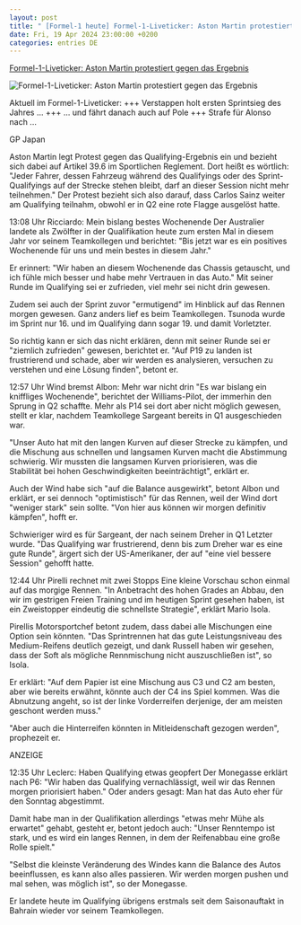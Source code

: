 ```yaml
---
layout: post
title: " [Formel-1 heute] Formel-1-Liveticker: Aston Martin protestiert gegen das Ergebnis"
date: Fri, 19 Apr 2024 23:00:00 +0200
categories: entries DE
---
```

[Formel-1-Liveticker: Aston Martin protestiert gegen das Ergebnis](https://www.formel1.de/news/news/2024-04-20/formel-1-liveticker-aston-martin-protestiert-gegen-das-ergebnis)

![Formel-1-Liveticker: Aston Martin protestiert gegen das Ergebnis](https://www.formel1.de/public/news/sm/295015_f1de.jpg?ts=1713611324)

Aktuell im Formel-1-Liveticker: +++ Verstappen holt ersten Sprintsieg des Jahres ... +++ ... und fährt danach auch auf Pole +++ Strafe für Alonso nach ...

GP Japan

Aston Martin legt Protest gegen das Qualifying-Ergebnis ein und bezieht sich dabei auf Artikel 39.6 im Sportlichen Reglement. Dort heißt es wörtlich: "Jeder Fahrer, dessen Fahrzeug während des Qualifyings oder des Sprint-Qualifyings auf der Strecke stehen bleibt, darf an dieser Session nicht mehr teilnehmen." Der Protest bezieht sich also darauf, dass Carlos Sainz weiter am Qualifying teilnahm, obwohl er in Q2 eine rote Flagge ausgelöst hatte.

13:08 Uhr Ricciardo: Mein bislang bestes Wochenende Der Australier landete als Zwölfter in der Qualifikation heute zum ersten Mal in diesem Jahr vor seinem Teamkollegen und berichtet: "Bis jetzt war es ein positives Wochenende für uns und mein bestes in diesem Jahr."



Er erinnert: "Wir haben an diesem Wochenende das Chassis getauscht, und ich fühle mich besser und habe mehr Vertrauen in das Auto." Mit seiner Runde im Qualifying sei er zufrieden, viel mehr sei nicht drin gewesen.



Zudem sei auch der Sprint zuvor "ermutigend" im Hinblick auf das Rennen morgen gewesen. Ganz anders lief es beim Teamkollegen. Tsunoda wurde im Sprint nur 16. und im Qualifying dann sogar 19. und damit Vorletzter.



So richtig kann er sich das nicht erklären, denn mit seiner Runde sei er "ziemlich zufrieden" gewesen, berichtet er. "Auf P19 zu landen ist frustrierend und schade, aber wir werden es analysieren, versuchen zu verstehen und eine Lösung finden", betont er.

12:57 Uhr Wind bremst Albon: Mehr war nicht drin "Es war bislang ein kniffliges Wochenende", berichtet der Williams-Pilot, der immerhin den Sprung in Q2 schaffte. Mehr als P14 sei dort aber nicht möglich gewesen, stellt er klar, nachdem Teamkollege Sargeant bereits in Q1 ausgeschieden war.



"Unser Auto hat mit den langen Kurven auf dieser Strecke zu kämpfen, und die Mischung aus schnellen und langsamen Kurven macht die Abstimmung schwierig. Wir mussten die langsamen Kurven priorisieren, was die Stabilität bei hohen Geschwindigkeiten beeinträchtigt", erklärt er.



Auch der Wind habe sich "auf die Balance ausgewirkt", betont Albon und erklärt, er sei dennoch "optimistisch" für das Rennen, weil der Wind dort "weniger stark" sein sollte. "Von hier aus können wir morgen definitiv kämpfen", hofft er.



Schwieriger wird es für Sargeant, der nach seinem Dreher in Q1 Letzter wurde. "Das Qualifying war frustrierend, denn bis zum Dreher war es eine gute Runde", ärgert sich der US-Amerikaner, der auf "eine viel bessere Session" gehofft hatte.

12:44 Uhr Pirelli rechnet mit zwei Stopps Eine kleine Vorschau schon einmal auf das morgige Rennen. "In Anbetracht des hohen Grades an Abbau, den wir im gestrigen Freien Training und im heutigen Sprint gesehen haben, ist ein Zweistopper eindeutig die schnellste Strategie", erklärt Mario Isola.



Pirellis Motorsportchef betont zudem, dass dabei alle Mischungen eine Option sein könnten. "Das Sprintrennen hat das gute Leistungsniveau des Medium-Reifens deutlich gezeigt, und dank Russell haben wir gesehen, dass der Soft als mögliche Rennmischung nicht auszuschließen ist", so Isola.



Er erklärt: "Auf dem Papier ist eine Mischung aus C3 und C2 am besten, aber wie bereits erwähnt, könnte auch der C4 ins Spiel kommen. Was die Abnutzung angeht, so ist der linke Vorderreifen derjenige, der am meisten geschont werden muss."



"Aber auch die Hinterreifen könnten in Mitleidenschaft gezogen werden", prophezeit er.

ANZEIGE

12:35 Uhr Leclerc: Haben Qualifying etwas geopfert Der Monegasse erklärt nach P6: "Wir haben das Qualifying vernachlässigt, weil wir das Rennen morgen priorisiert haben." Oder anders gesagt: Man hat das Auto eher für den Sonntag abgestimmt.



Damit habe man in der Qualifikation allerdings "etwas mehr Mühe als erwartet" gehabt, gesteht er, betont jedoch auch: "Unser Renntempo ist stark, und es wird ein langes Rennen, in dem der Reifenabbau eine große Rolle spielt."



"Selbst die kleinste Veränderung des Windes kann die Balance des Autos beeinflussen, es kann also alles passieren. Wir werden morgen pushen und mal sehen, was möglich ist", so der Monegasse.



Er landete heute im Qualifying übrigens erstmals seit dem Saisonauftakt in Bahrain wieder vor seinem Teamkollegen.

